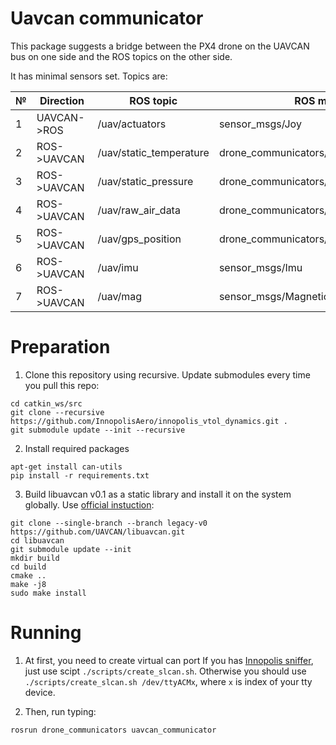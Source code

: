 # Uavcan communicator

This package suggests a bridge between the PX4 drone on the UAVCAN bus on one side and the ROS topics on the other side.

It has minimal sensors set. Topics are:

| № | Direction   | ROS topic                  | ROS msg                               | UAVCAN msg                                     |
| - | ----------- | -------------------------- | ------------------------------------- |----------------------------------------------- |
| 1 | UAVCAN->ROS | /uav/actuators             | sensor_msgs/Joy                       | uavcan::equipment::esc::RawCommand             |
| 2 | ROS->UAVCAN | /uav/static_temperature    | drone_communicators/StaticTemperature | uavcan::equipment::air_data::StaticTemperature |
| 3 | ROS->UAVCAN | /uav/static_pressure       | drone_communicators/StaticPressure    | uavcan::equipment::air_data::StaticPressure    |
| 4 | ROS->UAVCAN | /uav/raw_air_data          | drone_communicators/RawAirData        | uavcan::equipment::air_data::RawAirData        |
| 5 | ROS->UAVCAN | /uav/gps_position          | drone_communicators/Fix               | uavcan::equipment::gnss::Fix                   |
| 6 | ROS->UAVCAN | /uav/imu                   | sensor_msgs/Imu                       | uavcan::equipment::ahrs::RawIMU                |
| 7 | ROS->UAVCAN | /uav/mag                   | sensor_msgs/MagneticField             | uavcan::equipment::ahrs::MagneticFieldStrength |

# Preparation

1. Clone this repository using recursive. Update submodules every time you pull this repo:

```
cd catkin_ws/src
git clone --recursive https://github.com/InnopolisAero/innopolis_vtol_dynamics.git .
git submodule update --init --recursive
```

2. Install required packages

```
apt-get install can-utils
pip install -r requirements.txt
```

3. Build libuavcan v0.1 as a static library and install it on the system globally. Use [official instuction](https://github.com/UAVCAN/libuavcan/tree/legacy-v0#using-in-a-gnulinux-application):
```
git clone --single-branch --branch legacy-v0 https://github.com/UAVCAN/libuavcan.git
cd libuavcan
git submodule update --init
mkdir build
cd build
cmake ..
make -j8
sudo make install
```

# Running

1. At first, you need to create virtual can port
If you has [Innopolis sniffer](), just use scipt `./scripts/create_slcan.sh`.
Otherwise you should use `./scripts/create_slcan.sh /dev/ttyACMx`, where `x` is index of your tty device.

2. Then, run typing:
```
rosrun drone_communicators uavcan_communicator
```
